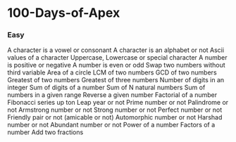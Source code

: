 # 100-Days-of-Apex


### Easy

A character is a vowel or consonant
A character is an alphabet or not
Ascii values of a character
Uppercase, Lowercase or special character
A number is positive or negative
A number is even or odd
Swap two numbers without third variable
Area of a circle
LCM of two numbers
GCD of two numbers
Greatest of two numbers
Greatest of three numbers
Number of digits in an integer
Sum of digits of a number
Sum of N natural numbers
Sum of numbers in a given range
Reverse a given number
Factorial of a number
Fibonacci series up ton
Leap year or not
Prime number or not
Palindrome or not
Armstrong number or not
Strong number or not
Perfect number or not
Friendly pair or not (amicable or not)
Automorphic number or not
Harshad number or not
Abundant number or not
Power of a number
Factors of a number
Add two fractions